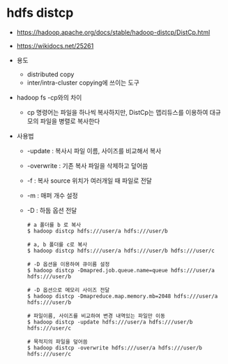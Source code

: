 # hdfs distcp

* https://hadoop.apache.org/docs/stable/hadoop-distcp/DistCp.html

* https://wikidocs.net/25261

* 용도
  * distributed copy
  * inter/intra-cluster copying에 쓰이는 도구
  
* hadoop fs -cp와의 차이
  
  * cp 명령어는 파일을 하나씩 복사하지만, DistCp는 맵리듀스를 이용하여 대규모의 파일을 병렬로 복사한다
  
* 사용법

  * -update : 복사시 파일 이름, 사이즈를 비교해서 복사

  * -overwrite : 기존 복사 파일을 삭제하고 덮어씀

  * -f : 복사 source 위치가 여러개일 때 파일로 전달

  * -m : 매퍼 개수 설정

  * -D : 하둡 옵션 전달

    ```shell
    # a 폴더를 b 로 복사 
    $ hadoop distcp hdfs:///user/a hdfs:///user/b
    
    # a, b 폴더를 c로 복사 
    $ hadoop distcp hdfs:///user/a hdfs:///user/b hdfs:///user/c
    
    # -D 옵션을 이용하여 큐이름 설정 
    $ hadoop distcp -Dmapred.job.queue.name=queue hdfs:///user/a hdfs:///user/b
    
    # -D 옵션으로 메모리 사이즈 전달 
    $ hadoop distcp -Dmapreduce.map.memory.mb=2048 hdfs:///user/a hdfs:///user/b
    
    # 파일이름, 사이즈를 비교하여 변경 내역있는 파일만 이동 
    $ hadoop distcp -update hdfs:///user/a hdfs:///user/b hdfs:///user/c
    
    # 목적지의 파일을 덮어씀 
    $ hadoop distcp -overwrite hdfs:///user/a hdfs:///user/b hdfs:///user/c
    ```

    


